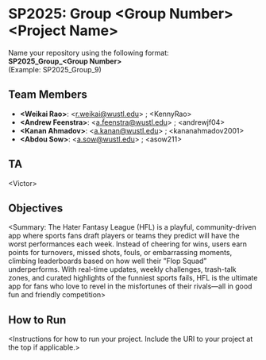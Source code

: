 # SP2025: Group &lt;Group Number&gt; &lt;Project Name&gt;

Name your repository using the following format:  
**SP2025_Group_&lt;Group Number&gt;**  
(Example: SP2025_Group_9)

## Team Members
- **&lt;Weikai Rao&gt;**: &lt;r.weikai@wustl.edu&gt; ; &lt;KennyRao&gt;
- **&lt;Andrew Feenstra&gt;**: &lt;a.feenstra@wustl.edu&gt; ; &lt;andrewjf04&gt;
- **&lt;Kanan Ahmadov&gt;**: &lt;a.kanan@wustl.edu&gt; ; &lt;kananahmadov2001&gt;
- **&lt;Abdou Sow&gt;**: &lt;a.sow@wustl.edu&gt; ; &lt;asow211&gt;

## TA
&lt;Victor&gt;

## Objectives
&lt;Summary: The Hater Fantasy League (HFL) is a playful, community-driven app where sports fans draft players or teams they predict will have the worst performances each week. Instead of cheering for wins, users
earn points for turnovers, missed shots, fouls, or embarrassing moments, climbing leaderboards based on how well their ”Flop Squad” underperforms. With real-time updates, weekly challenges, trash-talk zones, 
and curated highlights of the funniest sports fails, HFL is the ultimate app for fans who love to revel in the
misfortunes of their rivals—all in good fun and friendly competition&gt;

## How to Run
&lt;Instructions for how to run your project. Include the URI to your project at the top if applicable.&gt;
